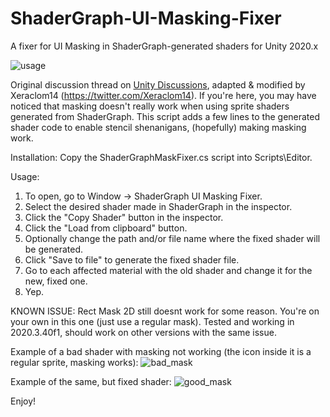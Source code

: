 # ShaderGraph-UI-Masking-Fixer
A fixer for UI Masking in ShaderGraph-generated shaders for Unity 2020.x

![usage](https://github.com/user-attachments/assets/6c716b17-9000-4d94-a32a-8f71ce1bb416)

Original discussion thread on [Unity Discussions](https://discussions.unity.com/t/ui-mask-not-working/803565), adapted & modified by Xeraclom14 (https://twitter.com/Xeraclom14).
If you're here, you may have noticed that masking doesn't really work when using sprite shaders generated from ShaderGraph.
This script adds a few lines to the generated shader code to enable stencil shenanigans, (hopefully) making masking work.

Installation:
Copy the ShaderGraphMaskFixer.cs script into Scripts\Editor.
 
Usage:
1) To open, go to Window -> ShaderGraph UI Masking Fixer.
2) Select the desired shader made in ShaderGraph in the inspector.
3) Click the "Copy Shader" button in the inspector.
4) Click the "Load from clipboard" button.
5) Optionally change the path and/or file name where the fixed shader will be generated.
6) Click "Save to file" to generate the fixed shader file.
7) Go to each affected material with the old shader and change it for the new, fixed one.
8) Yep.

KNOWN ISSUE: Rect Mask 2D still doesnt work for some reason. You're on your own in this one (just use a regular mask).
Tested and working in 2020.3.40f1, should work on other versions with the same issue.

Example of a bad shader with masking not working (the icon inside it is a regular sprite, masking works):
![bad_mask](https://github.com/user-attachments/assets/756f5c68-0012-4683-8029-d970a1257b07)

Example of the same, but fixed shader:
![good_mask](https://github.com/user-attachments/assets/bec6af51-d00f-4596-a57f-dedb89284970)

Enjoy!
